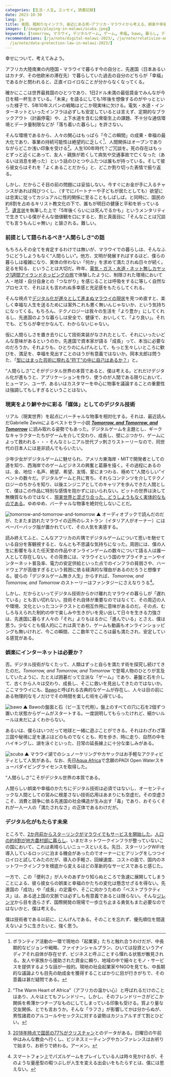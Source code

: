 ```yaml
---
categories: [生活・人生, エッセイ, 読書記録]
date: 2023-10-30
lang: ja
title: 貧困、粗削りなインフラ、身近にある死─アフリカ・マラウイから考える、娯楽や幸福のかたち。
images: [/images/playing-in-malawi/scuba.jpeg]
keywords: [tomorrow, マラウイ, デジタルゲーム, ゲーム, 幸福, bawo, 暮らし, デジタル技術, malawi, 先進国]
recommendations: [/ja/note/digital-malawi-2023/, /ja/note/relativize-and-contextualize/,
  /ja/note/data-protection-law-in-malawi-2023/]
---
```


幸せについて、考えてみよう。

アフリカ大陸南東の内陸国・マラウイで暮らす今の自分と、先進国（日本あるいはカナダ、その他欧米の滞在先）で暮らしていた過去の自分のどちらが「幸福」であるかと問われると、正直イロイロなことが分からなくなってくる。

確かにここは世界最貧国のひとつであり、1日2ドル未満の最低賃金でみんなが今日を精一杯生きている。「未来」を語るにしても1年後を想像するのがやっとといった様子で、5年10年スパンの戦略はどこか現実味に欠ける。電気・水道・インターネットといったインフラは必ずしも安定しているとは言えず、定期的なブラックアウト（計画停電）や、上下水道を含む公衆衛生上の課題、不十分な通信環境とデータ量制限などが「落ち着いた暮らし」を許さない。

そんな環境であるから、人々の関心はもっぱら「今この瞬間」の成果・幸福の最大化であり、事業の持続可能性は絶望的に乏しく[^1]、人間関係はオープンでありながらどこか浅い印象を受ける[^2]。人生100年時代？ご冗談を。死の存在はもっとずっと近くにあって、友人・親族が若くして病気や交通事故で亡くなった（あるいは消息を絶った）という話のひとつやふたつは誰もが持っている。そして彼ら彼女らはそれを「よくあることだから」と、どこか割り切った表情で振り返る。

しかし、だからこそ目の前の問題には妥協しない。今すぐにお金が手に入るチャンスがあれば飛びつくし、（すでにパートナーや子どもが居たとしても）欲望には忠実に従ってカジュアルに性的関係に至ることもしばしば。と同時に、国民の約8割を占めるキリスト教文化の下で、誰もが明日の健康と平和を祈っている[^3]。[遺言状](/ja/note/will-202102/)を執筆した上で「5年後くらいには死んでるかも」というメンタリティで生きている僕がそんな価値観を口にすると、割と真面目に「そんなことは冗談でも言うもんじゃ無い」と諭される。難しい。

### 前提として語られるべき“人間らしさ”の話

もちろんその全てを肯定するわけでは無いが、マラウイでの暮らしは、そんなふうにどうしようもなく“人間らしい”。他方、文明が発展すればするほど、僕らの暮らしは複雑になり、実体の伴わない「何か」を求めて満たされぬ日々が続く。足るを知る、ということは大切だ。昨年、[電気・ガス・水道・ネット無しカヤック1週間アイランドホッピングの旅](/note/becoming-a-freelancer-in-canada/)で体験したように、制限された環境において人・地球・自分自身との「つながり」を感じることは呼吸をするに等しく自然なプロセスで、それはえも言われぬ多幸感と充足感をもたらしてくれる。

そんな視点で[デジタル化が遅々として進まぬマラウイの現状](/ja/note/digital-malawi-2023/)を見つめ直すと、楽しく幸福な人生を送るためには案外これも悪く無いんじゃないか、という気持ちになってくる。もちろん、テクノロジーは我々の生活を「より豊か」にしてくれるし、先進国のような暮らしは安全で、健康で、おいしくて、「より良い」。それでも、どちらが幸せかなんて、わからないじゃない。

仮に人間らしさを置き去りにして技術実装がなされたとして、それにいったいどんな意味があるというのか。先進国で資本家が語る「成長」って、本当に必要なのだろうか。それよりも、ひとりのにんげんとして、もっと生々しいところに歓びを、満足を、幸福を見出すことのほうが有意義ではないか。岡本太郎は問うた、「[型にはまった芸術に現れる“符丁”の中に自己はあるか？](/ja/note/todays-art-taro/)」と。

“人間らしさ”こそがデジタル世界の本質であると、僕は考える。どれだけデジタル化が進もうと、アプリケーションを作り、使うのが人間である限りにおいて、ヒューマン、ユーザ、あるいはカスタマーを中心に物事を議論することの重要性は強調してもしすぎるということはない。

### 現実をより鮮やかに彩る「媒体」としてのデジタル技術

リアル（現実世界）を起点にバーチャルな物事を相対化する。それは、最近読んだGabrielle Zevinによるベストセラー小説 [***Tomorrow, and Tomorrow, and Tomorrow***](https://amzn.to/3tQlOpz) に読み取れる姿勢でもあった。デジタルゲームを主題とし、ギークなキャラクターたちがゲームを介して交わり、成長し、壁にぶつかり、ゲームによって救われる・・・そんなミレニアル世代ブッ刺さりストーリーなので、同世代の日本人には是非読んでもらいたい。

少年少女がデジタルゲームに魅せられ、アメリカ東海岸・MITで開発者としての道を知り、西海岸でのゲームビジネスの興奮と葛藤を描く。その過程にあるのは、金、地位・名声、絶望、希望、友情、愛にまつわる、極めて“人間らしい”イベントの数々だ。デジタルゲームと共に育ち、それらコンテンツを介してテクノロジーのちからを知り、以後エンジニアとしてのキャリアを歩んできた人間として、僕はこの作品に特別な感情を抱かずにはいられない。ビットの世界は決して無機質なものではなく、[現実世界と混ざり合った、どうしようもなく実体的なものである](/ja/note/20140713/)。ゆめゆめ、バーチャルな物事を絶対化しないことだ。

![tomorrow-and-tomorrow-and-tomorrow](/images/playing-in-malawi/tomorrow-and-tomorrow-and-tomorrow.jpeg)
▲ オーディオブックで読んだのだが、たまたま訪れたマラウイの近所のレストラン（イタリア人がオーナー）にはペーパーバック版が置かれていて、その人気を実感する。

読み終えてふと、こんなアフリカの片隅でデジタルゲームについて思いを馳せている自分を客観視すると、なんとも不思議な気持ちになった。周囲には、僕の人生に影響を与えた任天堂の作品やオンラインゲームの数々について語る人は誰一人として存在しない。その背景には、マラウイという国のサプライチェーンやインターネット普及率、電力の安定供給といった点でのインフラの貧弱さや、ハードウェアが高価すぎるという貧困に依る経済的な理由があるのだろうと想像する。彼らの「デジタルゲーム無き人生」からすれば、*Tomorrow, and Tomorrow, and Tomorrow* のストーリーはファンタジーにさえなりうる[^4]。

しかし、だからといってデジタル技術からかけ離れたマラウイの暮らしが「遅れている」とも言い切れない。技術それ自体が重要なのではなくて、その周辺の人や環境、文化といったコンテクストとの相互作用に意味があるのだ。その点、むしろ与えられた制約の中で楽しみや生きがいを見い出して日々を生きる力強さは、先進国に暮らす人々の「それ」よりもはるかに「進んでいる」とさえ、僕は思う。少なくとも個人的にこれは真であり、ゲームも動画もオンラインショッピングも無いけれど、今この瞬間、ここ数年でこころは最も満たされ、安定している感覚がある。

### 娯楽にインターネットは必要か？

否。デジタル技術がなくたって、人類はずっと自らを満たす術を探究し続けてきたのだ。*Tomorrow, and Tomorrow, and Tomorrow* で登場人物のひとりが言及していたように、たとえば囲碁だって立派な「ゲーム」であり、碁盤と石を介して、古くから人々は交わり、成長し、そこに救いを見出してきたのではないか。ここマラウイにも、[Bawo](https://malawiplus.com/bawo/)と呼ばれる古典的なゲームが存在し、人々は目の前にある物理的なモノだけでその時間を楽しむ術を心得ている。

![bawo](/images/playing-in-malawi/bawo.jpeg)
▲ Bawoの盤面と石（ビー玉で代用）。盤上のすべての穴に石を2個ずつ置いた状態からゲームがスタートする。一度説明してもらったけれど、細かいルールは未だによくわからない。

あるいは、僕らはいつだって地球と一緒に遊ぶことができる。それはわざわざ第三国や秘境に足を運ぶほどのものでなくとも、町を歩き、時に走り、自然の中をハイキングし、湖を泳ぐといった、日常の延長線上に十分な楽しみがある。

![scuba](/images/playing-in-malawi/scuba.jpeg)
▲ マラウイ湖でのシュノーケリングやカヤックはお手軽なアクティビティとして人気がある。なお、先日[Aqua Africa](https://aquaafrica.co.uk/)で念願のPADI Open Waterスキューバダイビングライセンスを取得した。

“人間らしさ”こそがデジタル世界の本質である。

人間らしい娯楽や幸福のかたちにデジタル技術は必須ではないし、オーセンティックな人間としての営みに根差さない技術応用はあまりにも空虚だ。その空虚さこそ、消費と競争に依る先進国の社会構造が生み出す「毒」であり、おそらくそれが一人一人の「満たされなさ」の正体であるわけだが。

### デジタル化がもたらす未来

ところで、[2か月前からスターリンクがマラウイでもサービスを開始した](https://itweb.africa/content/KA3Ww7dzgl5qrydZ)。[人口の約8割が地方農村部に暮らし](/ja/note/volunteering-in-malawi/)、いまだネットワークインフラが整っていないこの国において、これは素晴らしいニュースといえる。先日、スターリンクWiFiを導入しているロッジに泊まる機会があったのでオーナーにヒアリングをしつつイロイロと試してみたのだが、導入の手軽さ、回線速度、コストの面で、国内のネットワークインフラを根底から変えるほどの革新的なサービスであると感じた。

一方で、この「便利さ」が人々のあずかり知らぬところで急速に展開してしまうことによる、彼ら彼女らの娯楽と幸福のかたちの変化は懸念せざるを得ない。先進国の「成功」や「成長」の定義や、そこに向かうための「ベストプラクティス」は、ある途上国の文脈では必ずしも有意義であるとは限らない。そんな[ジレンマ](/ja/note/data-protection-law-in-malawi-2023/)から目を逸らさず、国際開発の現場で一歩立ち止まる勇気もまた必要なのではないかと、僕は考える。

僕は技術者である以前に、にんげんである。そのことを忘れず、優先順位を間違えないように生きたいと、強く思う。

[^1]: ボランティア活動の一環で現地の「起業家」たちと触れ合うわけだが、中長期的なビジョンや戦略、ファイナンシャルプラン、ひいては投資というアイディアそれ自体が存在せず、ビジネスと呼ぶことすら憚れる状態が散見される。友人や家族から援助された資金に頼り、地域の中で細々とモノ・サービスを提供するような話が一般的。現地の社会起業家やNGOを見ても、中長期的な議論よりも目先の助成金を獲得することばかりに目が行きがちで、その意義は甚だ疑問である。
[^2]: "The Warm Heart of Africa"（アフリカの温かい心）と呼ばれるだけのことはあり、人々はとてもフレンドリー。しかし、そのフレンドリーさがどこか関係を希薄かつチープなものにしてしまっている印象も受ける。質より量な交友関係、とでも言おうか。そんな「ラフさ」が影響してかは分からぬが、男性諸君のアルコールやセックスに対する姿勢はカジュアルすぎて割とひどい。
[^3]: [2018年時点で国民の77%がクリスチャン](https://www.state.gov/reports/2019-report-on-international-religious-freedom/malawi/)とのデータがある。日曜日の午前中はみんな教会へ行くし、ビジネスミーティングやカンファレンスはお祈りで始まり、お祈りで終わる。アーメン。
[^4]: スマートフォン上でパズルゲームをプレイしている人は時々見かけるが、そのような量産型の暇つぶしが人生を変える出会いをもたらすとは、僕には思えない。
